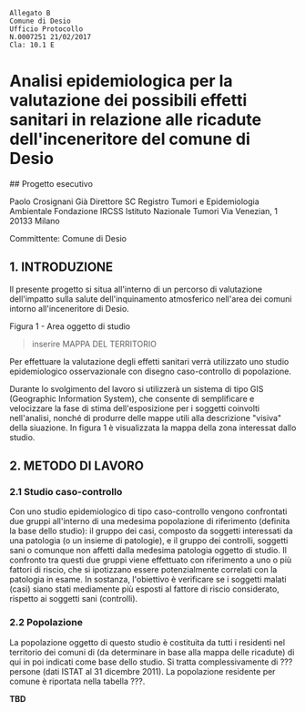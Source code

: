 ```
Allegato B
Comune di Desio
Ufficio Protocollo
N.0007251 21/02/2017
Cla: 10.1 E
```

# Analisi epidemiologica per la valutazione dei possibili effetti sanitari in relazione alle ricadute dell'inceneritore del comune di Desio

## Progetto esecutivo

Paolo Crosignani
Già Direttore
SC Registro Tumori e Epidemiologia Ambientale
Fondazione IRCSS Istituto Nazionale Tumori
Via Venezian, 1
20133 Milano

Committente: Comune di Desio

## 1. INTRODUZIONE

Il presente progetto si situa all'interno di un percorso di valutazione dell'impatto sulla salute dell'inquinamento atmosferico nell'area dei comuni intorno all'inceneritore di Desio.

Figura 1 - Area oggetto di studio

> inserire MAPPA DEL TERRITORIO

Per effettuare la valutazione degli effetti sanitari verrà utilizzato uno studio epidemiologico osservazionale con disegno caso-controllo di popolazione.

Durante lo svolgimento del lavoro si utilizzerà un sistema di tipo GIS (Geographic Information System), che consente di semplificare e velocizzare la fase di stima dell'esposizione per i soggetti coinvolti nell'analisi, nonché di produrre delle mappe utili alla descrizione "visiva" della siuazione. In figura 1 è visualizzata la mappa della zona interessat dallo studio.

## 2. METODO DI LAVORO

### 2.1 Studio caso-controllo

Con uno studio epidemiologico di tipo caso-controllo vengono confrontati due gruppi all'interno di una medesima popolazione di riferimento (definita la base dello studio): il gruppo dei casi, composto da soggetti interessati da una patologia (o un insieme di patologie), e il gruppo dei controlli, soggetti sani o comunque non affetti dalla medesima patologia oggetto di studio. Il confronto tra questi due gruppi viene effettuato con riferimento a uno o più fattori di riscio, che si ipotizzano essere potenzialmente correlati con la patologia in esame. In sostanza, l'obiettivo è verificare se i soggetti malati (casi) siano stati mediamente più esposti al fattore di riscio considerato, rispetto ai soggetti sani (controlli).

### 2.2 Popolazione

La popolazione oggetto di questo studio è costituita da tutti i residenti nel territorio dei comuni di (da determinare in base alla mappa delle ricadute) di qui in poi indicati come base dello studio. Si tratta complessivamente di ???persone (dati ISTAT al 31 dicembre 2011). La popolazione residente per comune è riportata nella tabella ???.

**TBD**
